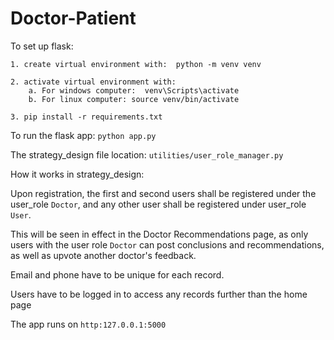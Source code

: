 # Doctor-Patient


To set up flask:

    1. create virtual environment with:  python -m venv venv

    2. activate virtual environment with: 
        a. For windows computer:  venv\Scripts\activate
        b. For linux computer: source venv/bin/activate

    3. pip install -r requirements.txt

To run the flask app:   `python app.py`

The strategy_design file location:   `utilities/user_role_manager.py`


How it works in strategy_design:

Upon registration, the first and second users shall be registered under the user_role `Doctor`, and any other user shall be registered under user_role `User`.

This will be seen in effect in the Doctor Recommendations page, as only users with the user role `Doctor` can post conclusions and recommendations, as well as upvote another doctor's feedback.

Email and phone have to be unique for each record.

Users have to be logged in to access any records further than the home page

The app runs on `http:127.0.0.1:5000`